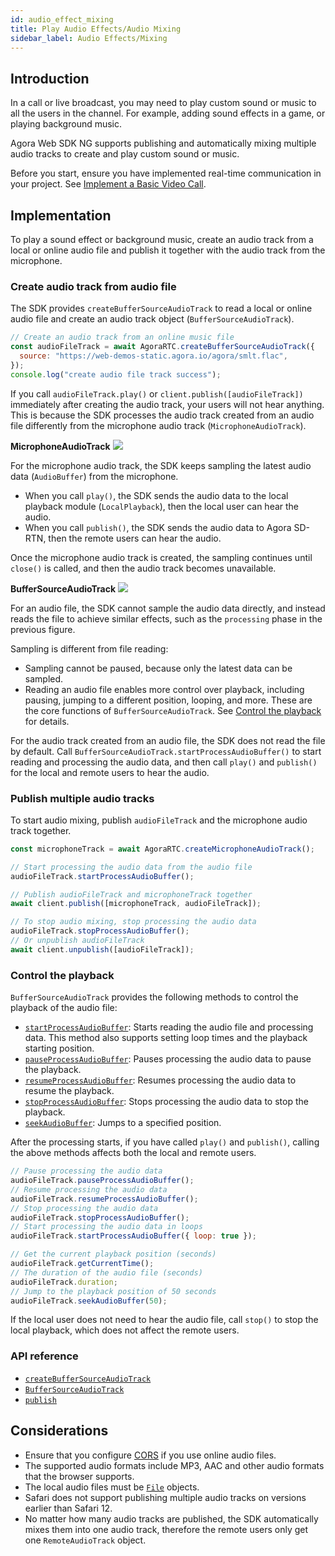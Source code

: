 ```yaml
---
id: audio_effect_mixing
title: Play Audio Effects/Audio Mixing
sidebar_label: Audio Effects/Mixing
---
```


## Introduction

In a call or live broadcast, you may need to play custom sound or music to all the users in the channel. For example, adding sound effects in a game, or playing background music.

Agora Web SDK NG supports publishing and automatically mixing multiple audio tracks to create and play custom sound or music.

Before you start, ensure you have implemented real-time communication in your project. See [Implement a Basic Video Call](basic_call.md).

## Implementation

To play a sound effect or background music, create an audio track from a local or online audio file and publish it together with the audio track from the microphone.

### Create audio track from audio file

The SDK provides `createBufferSourceAudioTrack` to read a local or online audio file and create an audio track object (`BufferSourceAudioTrack`).

```js
// Create an audio track from an online music file
const audioFileTrack = await AgoraRTC.createBufferSourceAudioTrack({
  source: "https://web-demos-static.agora.io/agora/smlt.flac",
});
console.log("create audio file track success");
```

If you call `audioFileTrack.play()` or `client.publish([audioFileTrack])` immediately after creating the audio track, your users will not hear anything. This is because the SDK processes the audio track created from an audio file differently from the microphone audio track (`MicrophoneAudioTrack`).

**MicrophoneAudioTrack**
![](assets-en/microphone_audio_track-en.png)

For the microphone audio track, the SDK keeps sampling the latest audio data (`AudioBuffer`) from the microphone.

- When you call `play()`, the SDK sends the audio data to the local playback module (`LocalPlayback`), then the local user can hear the audio.
- When you call `publish()`, the SDK sends the audio data to Agora SD-RTN, then the remote users can hear the audio.

Once the microphone audio track is created, the sampling continues until `close()` is called, and then the audio track becomes unavailable.

**BufferSourceAudioTrack**
![](assets-en/buffer_source_audio_track-en.png)

For an audio file, the SDK cannot sample the audio data directly, and instead reads the file to achieve similar effects, such as the `processing` phase in the previous figure.

Sampling is different from file reading:

- Sampling cannot be paused, because only the latest data can be sampled.
- Reading an audio file enables more control over playback, including pausing, jumping to a different position, looping, and more. These are the core functions of `BufferSourceAudioTrack`. See [Control the playback](#control-the-playback) for details.

For the audio track created from an audio file, the SDK does not read the file by default. Call `BufferSourceAudioTrack.startProcessAudioBuffer()` to start reading and processing the audio data, and then call `play()` and `publish()` for the local and remote users to hear the audio.

### Publish multiple audio tracks

To start audio mixing, publish  `audioFileTrack` and the microphone audio track together.

```js
const microphoneTrack = await AgoraRTC.createMicrophoneAudioTrack();

// Start processing the audio data from the audio file
audioFileTrack.startProcessAudioBuffer();

// Publish audioFileTrack and microphoneTrack together
await client.publish([microphoneTrack, audioFileTrack]);

// To stop audio mixing, stop processing the audio data
audioFileTrack.stopProcessAudioBuffer();
// Or unpublish audioFileTrack
await client.unpublish([audioFileTrack]);
```

### Control the playback

`BufferSourceAudioTrack` provides the following methods to control the playback of the audio file:

- [`startProcessAudioBuffer`](/api/en/interfaces/ibuffersourceaudiotrack.html#startprocessaudiobuffer): Starts reading the audio file and processing data. This method also supports setting loop times and the playback starting position.
- [`pauseProcessAudioBuffer`](/api/en/interfaces/ibuffersourceaudiotrack.html#pauseprocessaudiobuffer): Pauses processing the audio data to pause the playback.
- [`resumeProcessAudioBuffer`](/api/en/interfaces/ibuffersourceaudiotrack.html#resumeprocessaudiobuffer): Resumes processing the audio data to resume the playback.
- [`stopProcessAudioBuffer`](/api/en/interfaces/ibuffersourceaudiotrack.html#stopprocessaudiobuffer): Stops processing the audio data to stop the playback.
- [`seekAudioBuffer`](/api/en/interfaces/ibuffersourceaudiotrack.html#seekaudiobuffer): Jumps to a specified position.

After the processing starts, if you have called `play()` and `publish()`, calling the above methods affects both the local and remote users.

```js
// Pause processing the audio data
audioFileTrack.pauseProcessAudioBuffer();
// Resume processing the audio data
audioFileTrack.resumeProcessAudioBuffer();
// Stop processing the audio data
audioFileTrack.stopProcessAudioBuffer();
// Start processing the audio data in loops
audioFileTrack.startProcessAudioBuffer({ loop: true });

// Get the current playback position (seconds)
audioFileTrack.getCurrentTime();
// The duration of the audio file (seconds)
audioFileTrack.duration;
// Jump to the playback position of 50 seconds
audioFileTrack.seekAudioBuffer(50);
```

If the local user does not need to hear the audio file, call `stop()` to stop the local playback, which does not affect the remote users.

### API reference

- [`createBufferSourceAudioTrack`](/api/en/interfaces/iagorartc.html#createbuffersourceaudiotrack)
- [`BufferSourceAudioTrack`](/api/en/interfaces/ibuffersourceaudiotrack.html)
- [`publish`](/api/en/interfaces/iagorartcclient.html#publish)

## Considerations
- Ensure that you configure [CORS](https://developer.mozilla.org/en-US/docs/Web/HTTP/Access_control_CORS) if you use online audio files.
- The supported audio formats include MP3, AAC and other audio formats that the browser supports.
- The local audio files must be [`File`](https://developer.mozilla.org/en-US/docs/Web/API/File) objects.
- Safari does not support publishing multiple audio tracks on versions earlier than Safari 12.
- No matter how many audio tracks are published, the SDK automatically mixes them into one audio track, therefore the remote users only get one `RemoteAudioTrack` object.
